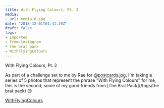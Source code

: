 ```yaml
---
title: With Flying Colours, Pt. 2
media:
- url: media-0.jpg
date: "2018-12-01T01:41:20Z"
draft: false
tags:
- imported
- from-instagram
- the brat pack
- WithFlyingColours
---
```

With Flying Colours, Pt. 2



As part of a challenge set to me by Rae for [@postcards](https://instagram.com/postcards).jpg, I'm taking a series of 5 photos that represent the phrase "With Flying Colours" for me, this is the second; some of my good friends from [The Brat Pack](/tags/the brat pack) 😊



[WithFlyingColours](/tags/withflyingcolours)
